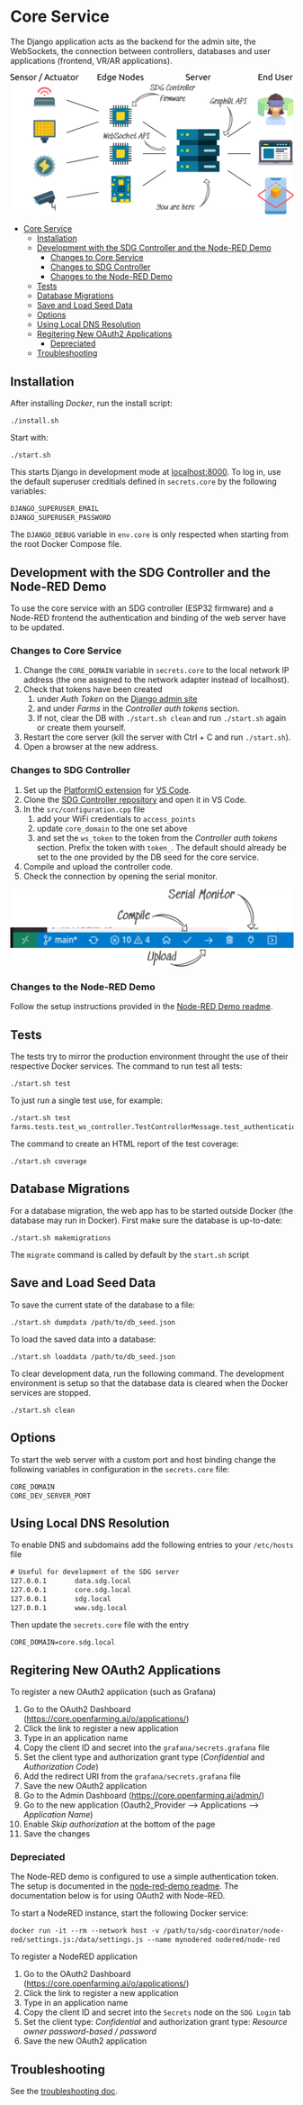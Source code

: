 # Core Service

The Django application acts as the backend for the admin site, the WebSockets, the connection between controllers, databases and user applications (frontend, VR/AR applications).

![IoT Architecture](./doc/iot_heirarchy.png "IoT Architecture")

- [Core Service](#core-service)
  - [Installation](#installation)
  - [Development with the SDG Controller and the Node-RED Demo](#development-with-the-sdg-controller-and-the-node-red-demo)
    - [Changes to Core Service](#changes-to-core-service)
    - [Changes to SDG Controller](#changes-to-sdg-controller)
    - [Changes to the Node-RED Demo](#changes-to-the-node-red-demo)
  - [Tests](#tests)
  - [Database Migrations](#database-migrations)
  - [Save and Load Seed Data](#save-and-load-seed-data)
  - [Options](#options)
  - [Using Local DNS Resolution](#using-local-dns-resolution)
  - [Regitering New OAuth2 Applications](#regitering-new-oauth2-applications)
    - [Depreciated](#depreciated)
  - [Troubleshooting](#troubleshooting)

## Installation

After installing *Docker*, run the install script:

    ./install.sh

Start with:

    ./start.sh

This starts Django in development mode at [localhost:8000](http://localhost:8000). To log in, use the default superuser creditials defined in `secrets.core` by the following variables:

    DJANGO_SUPERUSER_EMAIL
    DJANGO_SUPERUSER_PASSWORD

The `DJANGO_DEBUG` variable in `env.core` is only respected when starting from the root Docker Compose file.

## Development with the SDG Controller and the Node-RED Demo

To use the core service with an SDG controller (ESP32 firmware) and a Node-RED frontend the authentication and binding of the web server have to be updated.

### Changes to Core Service

1. Change the `CORE_DOMAIN` variable in `secrets.core` to the local network IP address (the one assigned to the network adapter instead of localhost).
2. Check that tokens have been created
   1. under *Auth Token* on the [Django admin site](http://localhost:8000/admin/authtoken/tokenproxy/)
   2. and under *Farms* in the *Controller auth tokens* section.
   3. If not, clear the DB with `./start.sh clean` and run `./start.sh` again or create them yourself.
3. Restart the core server (kill the server with Ctrl + C and run `./start.sh`).
4. Open a browser at the new address.

### Changes to SDG Controller

1. Set up the [PlatformIO extension](https://platformio.org/platformio-ide) for [VS Code](https://code.visualstudio.com/).
2. Clone the [SDG Controller repository](https://github.com/protohaus/sdg-controller) and open it in VS Code.
3. In the `src/configuration.cpp` file
   1. add your WiFi credentials to `access_points`
   2. update `core_domain` to the one set above
   3. and set the `ws_token` to the token from the *Controller auth tokens* section. Prefix the token with `token_`. The default should already be set to the one provided by the DB seed for the core service.
4. Compile and upload the controller code.
5. Check the connection by opening the serial monitor.

![PlatformIO buttons](./doc/platformio_buttons.png "PlatformIO buttons")

### Changes to the Node-RED Demo

Follow the setup instructions provided in the [Node-RED Demo readme](../node-red-demo/README.md).

## Tests

The tests try to mirror the production environment throught the use of their respective Docker services. The command to run test all tests:

    ./start.sh test

To just run a single test use, for example:

    ./start.sh test farms.tests.test_ws_controller.TestControllerMessage.test_authentication

The command to create an HTML report of the test coverage:

    ./start.sh coverage

## Database Migrations

For a database migration, the web app has to be started outside Docker (the database may run in Docker). First make sure the database is up-to-date:

    ./start.sh makemigrations

The `migrate` command is called by default by the `start.sh` script

## Save and Load Seed Data

To save the current state of the database to a file:

    ./start.sh dumpdata /path/to/db_seed.json

To load the saved data into a database:

    ./start.sh loaddata /path/to/db_seed.json

To clear development data, run the following command. The development environment is setup so that the database data is cleared when the Docker services are stopped.

    ./start.sh clean

## Options

To start the web server with a custom port and host binding change the following variables in configuration in the `secrets.core` file:

    CORE_DOMAIN
    CORE_DEV_SERVER_PORT

## Using Local DNS Resolution

To enable DNS and subdomains add the following entries to your `/etc/hosts` file

    # Useful for development of the SDG server
    127.0.0.1       data.sdg.local
    127.0.0.1       core.sdg.local
    127.0.0.1       sdg.local
    127.0.0.1       www.sdg.local

Then update the `secrets.core` file with the entry

    CORE_DOMAIN=core.sdg.local

## Regitering New OAuth2 Applications

To register a new OAuth2 application (such as Grafana)
1. Go to the OAuth2 Dashboard (https://core.openfarming.ai/o/applications/)
2. Click the link to register a new application
3. Type in an application name
4. Copy the client ID and secret into the `grafana/secrets.grafana` file
5. Set the client type and authorization grant type (*Confidential* and *Authorization Code*)
6. Add the redirect URI from the `grafana/secrets.grafana` file
7. Save the new OAuth2 application
8. Go to the Admin Dashboard (https://core.openfarming.ai/admin/)
9. Go to the new application (Oauth2_Provider --> Applications --> *Application Name*)
10. Enable *Skip authorization* at the bottom of the page
11. Save the changes

### Depreciated

The Node-RED demo is configured to use a simple authentication token. The setup is documented in the [node-red-demo readme](../node-red-demo/README.md). The documentation below is for using OAuth2 with Node-RED.

To start a NodeRED instance, start the following Docker service:

    docker run -it --rm --network host -v /path/to/sdg-coordinator/node-red/settings.js:/data/settings.js --name mynodered nodered/node-red

To register a NodeRED application
1. Go to the OAuth2 Dashboard (https://core.openfarming.ai/o/applications/)
2. Click the link to register a new application
3. Type in an application name
4. Copy the client ID and secret into the `Secrets` node on the `SDG Login` tab
5. Set the client type: *Confidential* and authorization grant type: *Resource owner password-based / password*
6. Save the new OAuth2 application

## Troubleshooting

See the [troubleshooting doc](./TROUBLESHOOTING.md).